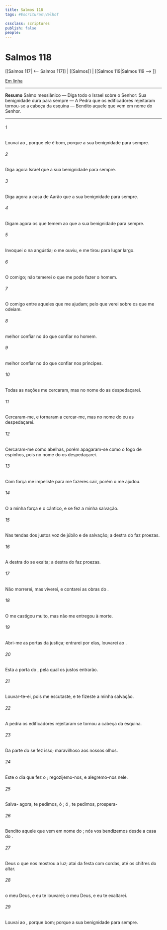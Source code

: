 ```yaml
---
title: Salmos 118
tags: #Escrituras\VelhoT

cssclass: scriptures
publish: false
people:
---
```


# Salmos 118
[[Salmos 117| <-- Salmos 117]] | [[Salmos]] | [[Salmos 119|Salmos 119 --> ]]

[Em linha](https://churchofjesuschrist.org/study/scriptures/ot/ps/118?lang=por)

---
__Resumo__
Salmo messiânico — Diga todo o Israel sobre o Senhor: Sua benignidade dura para sempre — A Pedra que os edificadores rejeitaram tornou-se a cabeça da esquina — Bendito aquele que vem em nome do Senhor.

---
###### 1 
Louvai ao , porque ele é bom, porque a sua benignidade  para sempre.

###### 2 
Diga agora Israel que a sua benignidade  para sempre.

###### 3 
Diga agora a casa de Aarão que a sua benignidade  para sempre.

###### 4 
Digam agora os que temem ao  que a sua benignidade  para sempre.

###### 5 
Invoquei o  na angústia; o  me ouviu, e me tirou para  lugar largo.

###### 6 
O   comigo; não temerei o que me pode fazer o homem.

###### 7 
O   comigo entre aqueles que me ajudam; pelo que verei   sobre os que me odeiam.

###### 8 
 melhor confiar no  do que confiar no homem.

###### 9 
 melhor confiar no  do que confiar nos príncipes.

###### 10 
Todas as nações me cercaram, mas no nome do  as despedaçarei.

###### 11 
Cercaram-me, e tornaram a cercar-me, mas no nome do  eu as despedaçarei.

###### 12 
Cercaram-me como abelhas, porém apagaram-se como o fogo de espinhos, pois no nome do  os despedaçarei.

###### 13 
Com força me impeliste para me fazeres cair, porém o  me ajudou.

###### 14 
O   a minha força e o  cântico, e se fez a minha salvação.

###### 15 
Nas tendas dos justos  voz de júbilo e de salvação; a destra do  faz proezas.

###### 16 
A destra do  se exalta; a destra do  faz proezas.

###### 17 
Não morrerei, mas viverei, e contarei as obras do .

###### 18 
O  me castigou muito, mas não me entregou à morte.

###### 19 
Abri-me as portas da justiça; entrarei por elas,  louvarei ao .

###### 20 
Esta  a porta do , pela qual os justos entrarão.

###### 21 
Louvar-te-ei, pois me escutaste, e te fizeste a minha salvação.

###### 22 
A pedra  os edificadores rejeitaram se tornou a cabeça da esquina.

###### 23 
Da parte do  se fez isso; maravilhoso  aos nossos olhos.

###### 24 
Este  o dia que fez o ; regozijemo-nos, e alegremo-nos nele.

###### 25 
Salva- agora, te pedimos, ó ; ó , te pedimos, prospera-

###### 26 
Bendito aquele que vem em nome do ; nós vos bendizemos desde a casa do .

###### 27 
Deus  o  que nos mostrou a luz; atai  da festa com cordas, até os chifres do altar.

###### 28 
 o meu Deus, e eu te louvarei;  o meu Deus, e eu te exaltarei.

###### 29 
Louvai ao , porque  bom; porque a sua benignidade  para sempre.

